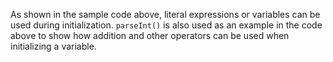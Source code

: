 As shown in the sample code above, literal expressions or variables can be used during initialization. `parseInt()` is also used as an example in the code above to show how addition and other operators can be used when initializing a variable.